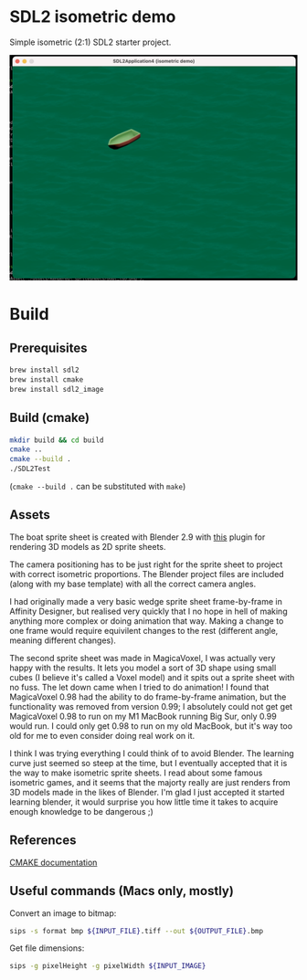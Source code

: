 # SDL2 isometric demo

Simple isometric (2:1) SDL2 starter project.

![An application window with the title "SDL2Application4 (isometric demo). It shows an isometric red wedge sprite/player character on a white and light blue kitchen floor style chequered floor surface](./doc_assets/runtime_example_1.png)

# Build

## Prerequisites

```sh
brew install sdl2
brew install cmake
brew install sdl2_image
```

## Build (cmake)

```sh
mkdir build && cd build
cmake ..
cmake --build .
./SDL2Test
```

(`cmake --build .` can be substituted with `make`)

## Assets

The boat sprite sheet is created with Blender 2.9 with [this](https://github.com/chrishayesmu/Blender-Spritesheet-Renderer) plugin for rendering 3D models as 2D sprite sheets.

The camera positioning has to be just right for the sprite sheet to project with correct isometric proportions. The Blender project files are included (along with my base template) with all the correct camera angles.

I had originally made a very basic wedge sprite sheet frame-by-frame in Affinity Designer, but realised very quickly that I no hope in hell of making anything more complex or doing animation that way. Making a change to one frame would require equivilent changes to the rest (different angle, meaning different changes). 

The second sprite sheet was made in MagicaVoxel, I was actually very happy with the results. It lets you model a sort of 3D shape using small cubes (I believe it's called a Voxel model) and it spits out a sprite sheet with no fuss. The let down came when I tried to do animation! I found that MagicaVoxel 0.98 had the ability to do frame-by-frame animation, but the functionality was removed from version 0.99; I absolutely could not get get MagicaVoxel 0.98 to run on my M1 MacBook running Big Sur, only 0.99 would run. I could only get 0.98 to run on my old MacBook, but it's way too old for me to even consider doing real work on it.

I think I was trying everything I could think of to avoid Blender. The learning curve just seemed so steep at the time, but I eventually accepted that it is the way to make isometric sprite sheets. I read about some famous isometric games, and it seems that the majorty really are just renders from 3D models made in the likes of Blender.
I'm glad I just accepted it started learning blender, it would surprise you how little time it takes to acquire enough knowledge to be dangerous ;)


## References

[CMAKE documentation](https://cmake.org/cmake/help/latest/guide/tutorial/index.html#build-and-test)

## Useful commands (Macs only, mostly)

Convert an image to bitmap:

```sh
sips -s format bmp ${INPUT_FILE}.tiff --out ${OUTPUT_FILE}.bmp
```

Get file dimensions:

```sh
sips -g pixelHeight -g pixelWidth ${INPUT_IMAGE}
```
